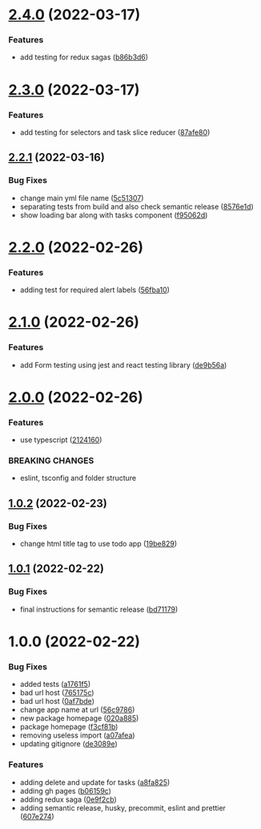 # [2.4.0](https://github.com/edwardramirez31/my-app/compare/v2.3.0...v2.4.0) (2022-03-17)


### Features

* add testing for redux sagas ([b86b3d6](https://github.com/edwardramirez31/my-app/commit/b86b3d63cb49e8f89f849c3698a32a8d7569b42f))

# [2.3.0](https://github.com/edwardramirez31/my-app/compare/v2.2.1...v2.3.0) (2022-03-17)


### Features

* add testing for selectors and task slice reducer ([87afe80](https://github.com/edwardramirez31/my-app/commit/87afe8054a6264f011816ac304200ad8e51e52cf))

## [2.2.1](https://github.com/edwardramirez31/my-app/compare/v2.2.0...v2.2.1) (2022-03-16)


### Bug Fixes

* change main yml file name ([5c51307](https://github.com/edwardramirez31/my-app/commit/5c513077b429704a96416df92c02ee9a05d1b1de))
* separating tests from build and also check semantic release ([8576e1d](https://github.com/edwardramirez31/my-app/commit/8576e1d5df0424a801a6852f0954468d40f04fa8))
* show loading bar along with tasks component ([f95062d](https://github.com/edwardramirez31/my-app/commit/f95062d6d38ae72eeceb0bb50f457aa40e4087ab))

# [2.2.0](https://github.com/edwardramirez31/my-app/compare/v2.1.0...v2.2.0) (2022-02-26)


### Features

* adding test for required alert labels ([56fba10](https://github.com/edwardramirez31/my-app/commit/56fba10ff71b27067469324e607174a2db521ebc))

# [2.1.0](https://github.com/edwardramirez31/my-app/compare/v2.0.0...v2.1.0) (2022-02-26)


### Features

* add Form testing using jest and react testing library ([de9b56a](https://github.com/edwardramirez31/my-app/commit/de9b56a7d63aea8756605ffbf815b357ce1999fd))

# [2.0.0](https://github.com/edwardramirez31/my-app/compare/v1.0.2...v2.0.0) (2022-02-26)


### Features

* use typescript ([2124160](https://github.com/edwardramirez31/my-app/commit/212416047d8e4004fdd2e86702b7577c1e746e20))


### BREAKING CHANGES

* eslint, tsconfig and folder structure

## [1.0.2](https://github.com/edwardramirez31/my-app/compare/v1.0.1...v1.0.2) (2022-02-23)


### Bug Fixes

* change html title tag to use todo app ([19be829](https://github.com/edwardramirez31/my-app/commit/19be829a394ea7af62062c128d07e47e2cb33eac))

## [1.0.1](https://github.com/edwardramirez31/my-app/compare/v1.0.0...v1.0.1) (2022-02-22)


### Bug Fixes

* final instructions for semantic release ([bd71179](https://github.com/edwardramirez31/my-app/commit/bd711798dd2672a40d95639795086aa7a394fd4e))

# 1.0.0 (2022-02-22)


### Bug Fixes

* added tests ([a1761f5](https://github.com/edwardramirez31/my-app/commit/a1761f5dc90de47ec27fc2a00840901f05091db9))
* bad url host ([765175c](https://github.com/edwardramirez31/my-app/commit/765175cd5a330582e128001f042f82f2f7b70f33))
* bad url host ([0af7bde](https://github.com/edwardramirez31/my-app/commit/0af7bdef92cd373e08bc4875e11db1a01ceaf325))
* change app name at url ([56c9786](https://github.com/edwardramirez31/my-app/commit/56c9786d6babba02717d20a905119f88474e7945))
* new package homepage ([020a885](https://github.com/edwardramirez31/my-app/commit/020a885892249d17d42ce5341016561a28e35a05))
* package homepage ([f3cf81b](https://github.com/edwardramirez31/my-app/commit/f3cf81b89a05c29ba2b609e255e41de77e7e8e42))
* removing useless import ([a07afea](https://github.com/edwardramirez31/my-app/commit/a07afea60b614095993482dc9af716dafb4afa3d))
* updating gitignore ([de3089e](https://github.com/edwardramirez31/my-app/commit/de3089e97e3249d6ca5a964931fdf8f01bd2efe3))


### Features

* adding delete and update for tasks ([a8fa825](https://github.com/edwardramirez31/my-app/commit/a8fa825f7ced84f057b7543a32e9a1c286342898))
* adding gh pages ([b06159c](https://github.com/edwardramirez31/my-app/commit/b06159c1f888d5e64a2f03e297d0375eb3fc7a4c))
* adding redux saga ([0e9f2cb](https://github.com/edwardramirez31/my-app/commit/0e9f2cb8b47c8e6a4ec2c0acc640696a5fb5ef9b))
* adding semantic release, husky, precommit, eslint and prettier ([607e274](https://github.com/edwardramirez31/my-app/commit/607e2744031c064e46743031c767711af797b3b7))
